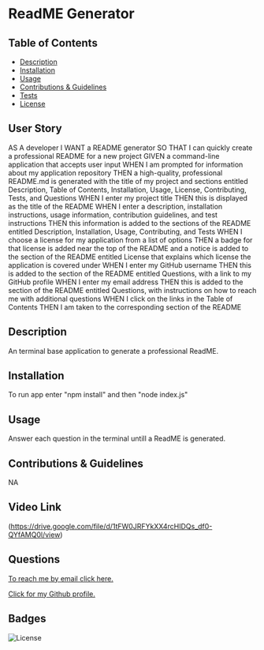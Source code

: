 
  
  # ReadME Generator

  ## Table of Contents
  - [Description](#appDescription)
  - [Installation](#installation)
  - [Usage](#useDescription)
  - [Contributions & Guidelines](#contributorGuidelines)
  - [Tests](#testing)
  - [License](#license)


  ## User Story
  
  AS A developer
  I WANT a README generator
  SO THAT I can quickly create a professional README for a new project
  GIVEN a command-line application that accepts user input
  WHEN I am prompted for information about my application repository
  THEN a high-quality, professional README.md is generated with the title of my project and sections entitled Description, Table of Contents, Installation, 
  Usage, License, Contributing, Tests, and Questions
  WHEN I enter my project title
  THEN this is displayed as the title of the README
  WHEN I enter a description, installation instructions, usage information, contribution guidelines, and test instructions
  THEN this information is added to the sections of the README entitled Description, Installation, Usage, Contributing, and Tests
  WHEN I choose a license for my application from a list of options
  THEN a badge for that license is added near the top of the README and a notice is added to the section of the README entitled License that explains which 
  license the application is covered under
  WHEN I enter my GitHub username
  THEN this is added to the section of the README entitled Questions, with a link to my GitHub profile
  WHEN I enter my email address
  THEN this is added to the section of the README entitled Questions, with instructions on how to reach me with additional questions
  WHEN I click on the links in the Table of Contents
  THEN I am taken to the corresponding section of the README

  
  ## Description 

  An terminal base application to generate a professional ReadME.


  ## Installation 

  To run app enter "npm install" and then "node index.js" 


  ## Usage 

  Answer each question in the terminal untill a ReadME is generated.


  ## Contributions & Guidelines 

  NA 


  ## Video Link 

  (https://drive.google.com/file/d/1tFW0JRFYkXX4rcHIDQs_df0-QYfAMQ0l/view) 


  ## Questions 

  [To reach me by email click here.](mailto:michaelaramos182@gmail.com.com) 

  [Click for my Github profile.](https://github.com/MichaelR432) 


  ## Badges 

  
  ![License](https://img.shields.io/badge/license-unlicense-blue.svg) 

